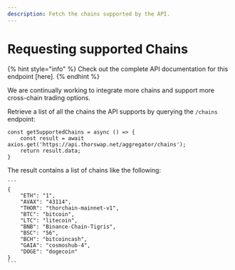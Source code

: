 ```yaml
---
description: Fetch the chains supported by the API.
---
```


# Requesting supported Chains

{% hint style="info" %}
Check out the complete API documentation for this endpoint \[here].
{% endhint %}

We are continually working to integrate more chains and support more cross-chain trading options.

Retrieve a list of all the chains the API supports by querying the `/chains` endpoint:

```
const getSupportedChains = async () => {
    const result = await axios.get('https://api.thorswap.net/aggregator/chains');
    return result.data;
}
```

The result contains a list of chains like the following:

````
```
{
    "ETH": "1",
    "AVAX": "43114",
    "THOR": "thorchain-mainnet-v1",
    "BTC": "bitcoin",
    "LTC": "litecoin",
    "BNB": "Binance-Chain-Tigris",
    "BSC": "56",
    "BCH": "bitcoincash",
    "GAIA": "cosmoshub-4",
    "DOGE": "dogecoin"
}
```
````
